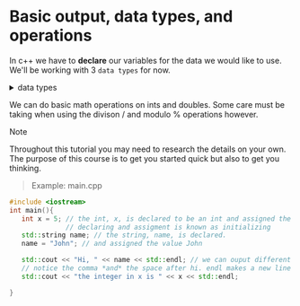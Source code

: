 # Basic output, data types, and operations

In c++ we have to **declare** our variables for the data we would like to use. 
We'll be working with 3 `data types` for now. 

<details>
<summary> data types </summary>

1. int: integers 
2. string: strings 
3. double: decimal values

</details>

We can do basic math operations on ints and doubles. Some care must be taking when using the divison / and modulo % operations however. 

> [!NOTE]
> Throughout this tutorial you may need to research the details on your own. 
> The purpose of this course is to get you started quick but also to get you thinking. 

> Example: main.cpp

```cpp
#include <iostream>
int main(){
   int x = 5; // the int, x, is declared to be an int and assigned the value 5. 
              // declaring and assigment is known as initializing
   std::string name; // the string, name, is declared. 
   name = "John"; // and assigned the value John 

   std::cout << "Hi, " << name << std::endl; // we can ouput different data by separating each thing with <<
   // notice the comma *and* the space after hi. endl makes a new line and comes from thr standard namespace
   std::cout << "the integer in x is " << x << std::endl;

}
```